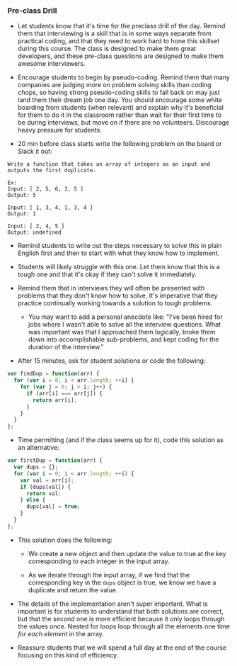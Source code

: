 ### Pre-class Drill

- Let students know that it's time for the preclass drill of the day. Remind them that interviewing is a skill that is in some ways separate from practical coding, and that they need to work hard to hone this skillset during this course. The class is designed to make them great developers, and these pre-class questions are designed to make them awesome interviewers.

- Encourage students to begin by pseudo-coding. Remind them that many companies are judging more on problem solving skills than coding chops, so having strong pseudo-coding skills to fall back on may just land them their dream job one day. You should encourage some white boarding from students (when relevant) and explain why it's beneficial for them to do it in the classroom rather than wait for their first time to be during interviews, but move on if there are no volunteers. Discourage heavy pressure for students.

- 20 min before class starts write the following problem on the board or Slack it out:

```
Write a function that takes an array of integers as an input and outputs the first duplicate.

Ex:
Input: [ 2, 5, 6, 3, 5 ]
Output: 5

Input: [ 1, 3, 4, 1, 3, 4 ]
Output: 1

Input: [ 2, 4, 5 ]
Output: undefined

```

- Remind students to write out the steps necessary to solve this in plain English first and then to start with what they know how to implement.

- Students will likely struggle with this one. Let them know that this is a tough one and that it's okay if they can't solve it immediately.

- Remind them that in interviews they will often be presented with problems that they don't know how to solve. It's imperative that they practice continually working towards a solution to tough problems.

  - You may want to add a personal anecdote like:
    "I've been hired for jobs where I wasn't able to solve all the interview questions. What was important was that I approached them logically, broke them down into accomplishable sub-problems, and kept coding for the duration of the interview."

- After 15 minutes, ask for student solutions or code the following:

```js
var findDup = function(arr) {
  for (var i = 0; i < arr.length; ++i) {
    for (var j = 0; j < i; j++) {
      if (arr[i] === arr[j]) {
        return arr[i];
      }
    }
  }
};
```

- Time permitting (and if the class seems up for it), code this solution as an alternative:

```js
var firstDup = function(arr) {
  var dups = {};
  for (var i = 0; i < arr.length; ++i) {
    var val = arr[i];
    if (dups[val]) {
      return val;
    } else {
      dups[val] = true;
    }
  }
};
```

- This solution does the following:

  - We create a new object and then update the value to true at the key corresponding to each integer in the input array.

  - As we iterate through the input array, if we find that the corresponding key in the `dups` object is true, we know we have a duplicate and return the value.

- The details of the implementation aren't super important. What is important is for students to understand that both solutions are correct, but that the second one is more efficient because it only loops through the values once. Nested for loops loop through all the elements one time _for each element_ in the array.

- Reassure students that we will spend a full day at the end of the course focusing on this kind of efficiency.
